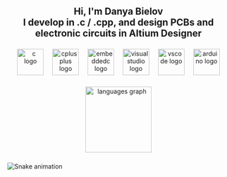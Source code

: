 <h2 align="center">Hi, I'm Danya Bielov<br>I develop in .c / .cpp, and design PCBs and electronic circuits in Altium Designer</h2>

###

<div align="center">
  <img src="https://cdn.simpleicons.org/c/A8B9CC" height="60" alt="c logo"  />
  <img width="12" />
  <img src="https://cdn.simpleicons.org/c++/00599C" height="60" alt="cplusplus logo"  />
  <img width="12" />
  <img src="https://cdn.jsdelivr.net/gh/devicons/devicon/icons/embeddedc/embeddedc-original.svg" height="60" alt="embeddedc logo"  />
  <img width="12" />
  <img src="https://cdn.jsdelivr.net/gh/devicons/devicon/icons/visualstudio/visualstudio-plain.svg" height="60" alt="visualstudio logo"  />
  <img width="12" />
  <img src="https://cdn.jsdelivr.net/gh/devicons/devicon/icons/vscode/vscode-original.svg" height="60" alt="vscode logo"  />
  <img width="12" />
  <img src="https://cdn.simpleicons.org/arduino/00979D" height="60" alt="arduino logo"  />
</div>

###

<div align="center">
</div>

###

<div align="center">
  <img src="https://github-readme-stats.vercel.app/api/top-langs?username=bielovdanya&locale=en&hide_title=false&layout=compact&card_width=320&langs_count=5&theme=radical&hide_border=false&order=2" height="150" alt="languages graph"  />
</div>

###

<img src="https://raw.githubusercontent.com/bielovdanya/bielovdanya/output/snake.svg" alt="Snake animation" />

###
